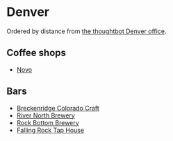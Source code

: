 # Denver

Ordered by distance from
[the thoughtbot Denver office][office].

[office]: https://goo.gl/maps/3X1zk

## Coffee shops

* [Novo](http://4sq.com/15kXR7x)

## Bars

* [Breckenridge Colorado Craft](http://4sq.com/2xBWtF)
* [River North Brewery](http://4sq.com/A47jV9)
* [Rock Bottom Brewery](http://4sq.com/6NHkgD)
* [Falling Rock Tap House](http://4sq.com/5MsPQx)
